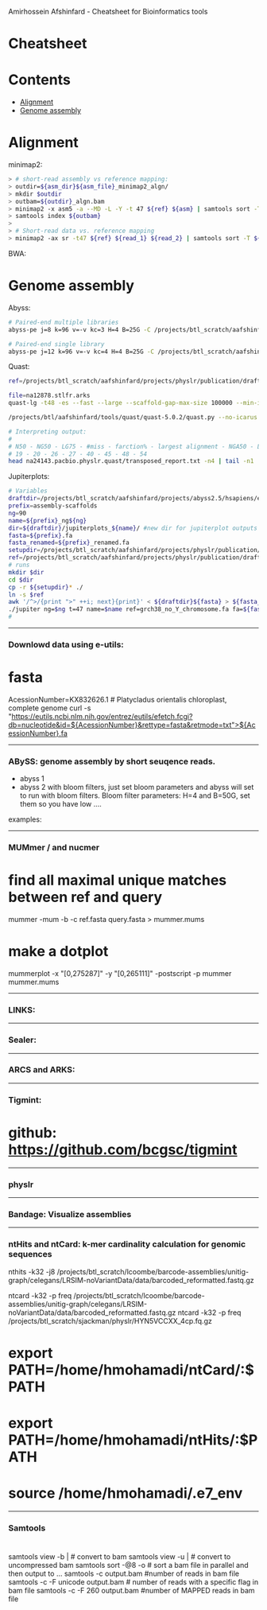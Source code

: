 Amirhossein Afshinfard - Cheatsheet for Bioinformatics tools


Cheatsheet
=====================

Contents
========

* [Alignment](#alignment)
* [Genome assembly](#genome-assembly)



Alignment
==============
minimap2:
```bash
> # short-read assembly vs reference mapping:
> outdir=${asm_dir}${asm_file}_minimap2_algn/
> mkdir $outdir
> outbam=${outdir}_algn.bam
> minimap2 -x asm5 -a --MD -L -Y -t 47 ${ref} ${asm} | samtools sort -T ${outdir}/tmp -O bam -o ${outbam}
> samtools index ${outbam}
> 
> # Short-read data vs. reference mapping
> minimap2 -ax sr -t47 ${ref} ${read_1} ${read_2} | samtools sort -T ${outdir}/tmp -O bam -o ${outbam}
```

BWA:


Genome assembly
==============
Abyss:
```bash
# Paired-end multiple libraries
abyss-pe j=8 k=96 v=-v kc=3 H=4 B=25G -C /projects/btl_scratch/aafshinfard/projects/redcedar/runResult/abyss/kc3/k96/10M/ name=redCedar_ lib='lr1 lr2 lr3 lr4' lr1='/projects/btl_scratch/aafshinfard/projects/redcedar/subsample/non_random/10Mreadpairs/lr1_sub.fastq.gz' lr2='/projects/btl_scratch/aafshinfard/projects/redcedar/subsample/non_random/10Mreadpairs/lr2_sub.fastq.gz' lr3='/projects/btl_scratch/aafshinfard/projects/redcedar/subsample/non_random/10Mreadpairs/lr3_sub.fastq.gz' lr4='/projects/btl_scratch/aafshinfard/projects/redcedar/subsample/non_random/10Mreadpairs/lr4_sub.fastq.gz' |& tee  abyss_kc3_k96_10M.log &

# Paired-end single library
abyss-pe j=12 k=96 v=-v kc=4 H=4 B=25G -C /projects/btl_scratch/aafshinfard/projects/redcedar/runResult/abyss/linear/10M/kc4k96/ name=redCedar in='/projects/btl_scratch/aafshinfard/projects/redcedar/subsample/linear/10Mreadpairs_R1.fastq.gz /projects/btl_scratch/aafshinfard/projects/redcedar/subsample/linear/10Mreadpairs_R2.fastq.gz' |& tee abyss_kc4_k96_10M.log
```

Quast:
```bash
ref=/projects/btl_scratch/aafshinfard/projects/physlr/publication/drafts/grch38_no_Y_chromosome.fa

file=na12878.stlfr.arks
quast-lg -t48 -es --fast --large --scaffold-gap-max-size 100000 --min-identity 95 -R ${ref} -o ${file}.quast ${file}.fa

/projects/btl/aafshinfard/tools/quast/quast-5.0.2/quast.py --no-icarus ${file} -r $ref --large --threads 47 --output-dir ${file}.quast-detailed 2>&1 | tee ${file}.quast-detailed.log

# Interpreting output:
# 
# N50 - NG50 - LG75 - #miss - farction% - largest alignment - NGA50 - LGA75
# 19 - 20 - 26 - 27 - 40 - 45 - 48 - 54 
head na24143.pacbio.physlr.quast/transposed_report.txt -n4 | tail -n1 | awk '{print $19" - "$20" - "$26" - "$27" - "$40" - "$45" - "$48" - "$54}'
```

Jupiterplots:
```bash
# Variables
draftdir=/projects/btl_scratch/aafshinfard/projects/abyss2.5/hsapiens/experiments/numbers3/abyss2.5/na12878_2x151-2/assembly-k90-kc2-B200G/
prefix=assembly-scaffolds
ng=90
name=${prefix}_ng${ng}
dir=${draftdir}/jupiterplots_${name}/ #new dir for jupiterplot outputs
fasta=${prefix}.fa
fasta_renamed=${prefix}_renamed.fa
setupdir=/projects/btl_scratch/aafshinfard/projects/physlr/publication/figures/jupiterplots/jupiterplotcodes/JustinChu/ # Jupiterplot codes
ref=/projects/btl_scratch/aafshinfard/projects/physlr/publication/drafts/grch38_no_Y_chromosome.fa
# runs
mkdir $dir
cd $dir
cp -r ${setupdir}* ./
ln -s $ref
awk '/^>/{print ">" ++i; next}{print}' < ${draftdir}${fasta} > ${fasta_renamed}
./jupiter ng=$ng t=47 name=$name ref=grch38_no_Y_chromosome.fa fa=${fasta_renamed}
#
```
_________________________________
### Downlowd data using e-utils:
# fasta 
AcessionNumber=KX832626.1 # Platycladus orientalis chloroplast, complete genome
curl -s  "https://eutils.ncbi.nlm.nih.gov/entrez/eutils/efetch.fcgi?db=nucleotide&id=${AcessionNumber}&rettype=fasta&retmode=txt">${AcessionNumber}.fa

_________________________________
### ABySS: genome assembly by short seuqence reads.
- abyss 1
- abyss 2 with bloom filters, just set bloom parameters and abyss will set to run with bloom filters.
Bloom filter parameters: H=4 and B=50G, set them so you have low ....

examples:

_________________________________
### MUMmer / and nucmer
# find all maximal unique matches between ref and query
mummer -mum -b -c ref.fasta query.fasta > mummer.mums
# make a dotplot
mummerplot -x "[0,275287]" -y "[0,265111]" -postscript -p mummer mummer.mums
_________________________________


### LINKS:

_________________________________
### Sealer:

_________________________________
### ARCS and ARKS:


_________________________________
### Tigmint:
# github: https://github.com/bcgsc/tigmint


_________________________________
### physlr

_________________________________
### Bandage: Visualize assemblies

_________________________________
### ntHits and ntCard: k-mer cardinality calculation for genomic sequences

nthits -k32 -j8 /projects/btl_scratch/lcoombe/barcode-assemblies/unitig-graph/celegans/LRSIM-noVariantData/data/barcoded_reformatted.fastq.gz

ntcard -k32 -p freq /projects/btl_scratch/lcoombe/barcode-assemblies/unitig-graph/celegans/LRSIM-noVariantData/data/barcoded_reformatted.fastq.gz
ntcard -k32 -p freq /projects/btl_scratch/sjackman/physlr/HYN5VCCXX_4cp.fq.gz


# export PATH=/home/hmohamadi/ntCard/:$PATH
# export PATH=/home/hmohamadi/ntHits/:$PATH
# source /home/hmohamadi/.e7_env

_________________________________
### Samtools
#
samtools view -b |			# convert to bam
samtools view -u |			# convert to uncompressed bam
samtools sort -@8 -o			# sort a bam file in parallel and then output to ...
samtools -c output.bam 			#number of reads in bam file
samtools -c -F unicode output.bam 	# number of reads with a specific flag in bam file 
samtools -c -F 260 output.bam 		#number of MAPPED reads in bam file



